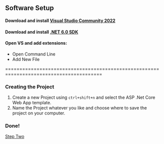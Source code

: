 ## Software Setup

#### Download and install [Visual Studio Community 2022](https://visualstudio.microsoft.com/thank-you-downloading-visual-studio/?sku=Community&channel=Release&version=VS2022&source=VSLandingPage&cid=2030&passive=false)

#### Download and install [.NET 6.0 SDK](https://dotnet.microsoft.com/en-us/download/dotnet/thank-you/sdk-6.0.402-windows-x64-installer)

#### Open VS and add extensions:

- Open Command Line
- Add New File

========================================================================================

### Creating the Project

1. Create a new Project using ```ctrl+shift+n``` and select the ASP .Net Core Web App template.
2. Name the Project whatever you like and choose where to save the project on your computer.

### Done!

[Step Two](StepTwo.md)
